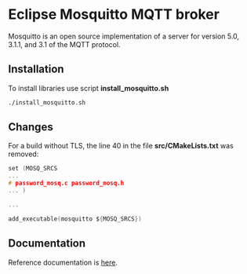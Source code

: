 # Eclipse Mosquitto MQTT broker

Mosquitto is an open source implementation of a server for version 5.0, 3.1.1, and 3.1 of the MQTT protocol. 

## Installation

To install libraries use script **install_mosquitto.sh**


```bash
./install_mosquitto.sh
```

## Changes

For a build without TLS, the line 40 in the file **src/CMakeLists.txt** was removed:


```c
set (MOSQ_SRCS 
...
# password_mosq.c password_mosq.h
... )

...

add_executable(mosquitto ${MOSQ_SRCS})

```

## Documentation

Reference documentation is
[here](https://mosquitto.org/documentation/).
